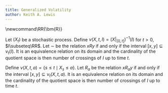 ```yaml
---
title: Generalized Volatility
author: Keith A. Lewis
---
```


\newcommand\RR{\bm{R}}

Let $(X_t)$ be a stochastic process.
Define $\nu(X,t,I) = (X|_{[0,t]})^{-1}(I)$ for $t > 0$, $I\subseteq\RR$.
Let $\sim$ be the relation $x R y$ if and only if the interval
$[x,y]\subseteq \nu_t(I)$. It is an equivalence relation on its domain
and the cardinality of the quotient space is then number of crossings
of $I$ up to time $t$.

Define $\nu(X,t,a) = \{s\le t\mid X_s\le a\}$.
Let $R_a$ be the relation $x R_a y$ if and only if the interval
$[x,y]\subseteq \nu_t(X,t,a)$. It is an equivalence relation on its domain
and the cardinality of the quotient space is then number of crossings
of $I$ up to time $t$.
